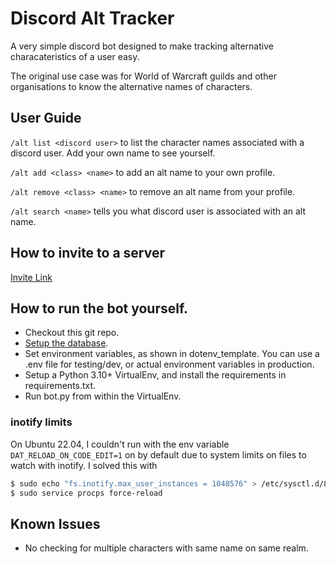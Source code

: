 # Discord Alt Tracker

A very simple discord bot designed to make tracking alternative characateristics of a user easy.

The original use case was for World of Warcraft guilds and other organisations to know the alternative names of characters.

## User Guide

`/alt list <discord user>` to list the character names associated with a discord user. Add your own name to see yourself.

`/alt add <class> <name>` to add an alt name to your own profile.

`/alt remove <class> <name>` to remove an alt name from your profile.

`/alt search <name>` tells you what discord user is associated with an alt name.

## How to invite to a server

[Invite Link](https://discord.com/api/oauth2/authorize?client_id=1140082321152806922&permissions=0&scope=bot)

## How to run the bot yourself.

- Checkout this git repo.
- [Setup the database](docs/SETUP_DATABASE.md).
- Set environment variables, as shown in dotenv_template. You can use a .env file for testing/dev, or actual environment variables in production.
- Setup a Python 3.10+ VirtualEnv, and install the requirements in requirements.txt.
- Run bot.py from within the VirtualEnv.

### inotify limits

On Ubuntu 22.04, I couldn't run with the env variable `DAT_RELOAD_ON_CODE_EDIT=1` on by default due to system limits on files to watch with inotify.
I solved this with

```bash
$ sudo echo "fs.inotify.max_user_instances = 1048576" > /etc/sysctl.d/80-inotify.conf
$ sudo service procps force-reload
```

## Known Issues

- No checking for multiple characters with same name on same realm.
